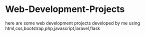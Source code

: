 # Web-Development-Projects
here are some web development projects developed by me using html,css,bootstrap,php,javascript,laravel,flask
